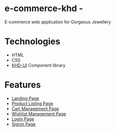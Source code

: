 # e-commerce-khd -

E-commerce web application for Gorgeous Jewellery

# Technologies

- HTML
- CSS
- [KHD-UI](https://khd-ui.netlify.app/) Component library

# Features

- [Landing Page](https://e-commerce-khd.netlify.app/screens/landing/landing.html)
- [Product Listing Page](https://e-commerce-khd.netlify.app/screens/product-list/product-list.html)
- [Cart Management Page](https://e-commerce-khd.netlify.app/screens/cart/cart.html)
- [Wishlist Management Page](https://e-commerce-khd.netlify.app/screens/wish-list/wish-list.html)
- [Login Page](https://e-commerce-khd.netlify.app/screens/authentication/login.html)
- [Signin Page](https://e-commerce-khd.netlify.app/screens/authentication/signup.html)
